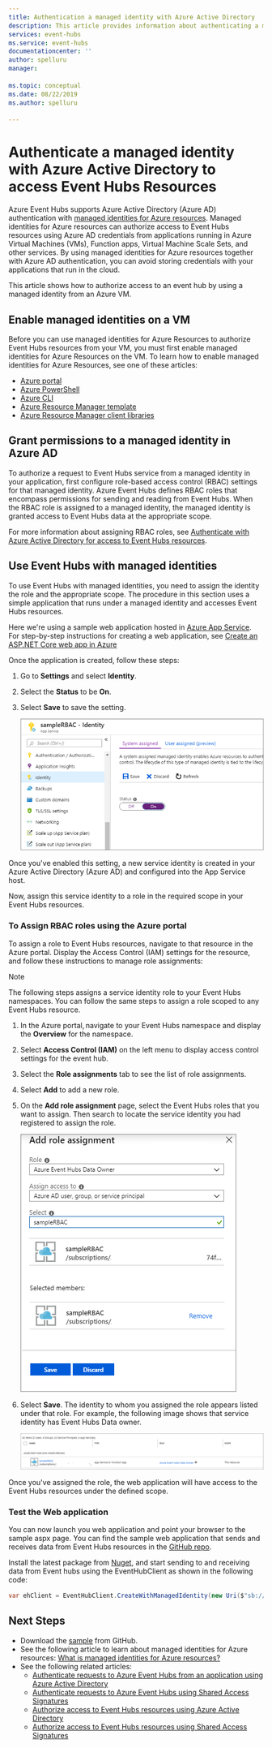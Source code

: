 ```yaml
---
title: Authentication a managed identity with Azure Active Directory
description: This article provides information about authenticating a managed identity with Azure Active Directory to access Azure Event Hubs resources
services: event-hubs
ms.service: event-hubs
documentationcenter: ''
author: spelluru
manager: 

ms.topic: conceptual
ms.date: 08/22/2019
ms.author: spelluru

---
```

# Authenticate a managed identity with Azure Active Directory to access Event Hubs Resources
Azure Event Hubs supports Azure Active Directory (Azure AD) authentication with [managed identities for Azure resources](../active-directory/managed-identities-azure-resources/overview.md). Managed identities for Azure resources can authorize access to Event Hubs resources using Azure AD credentials from applications running in Azure Virtual Machines (VMs), Function apps, Virtual Machine Scale Sets, and other services. By using managed identities for Azure resources together with Azure AD authentication, you can avoid storing credentials with your applications that run in the cloud.

This article shows how to authorize access to an event hub by using a managed identity from an Azure VM.

## Enable managed identities on a VM
Before you can use managed identities for Azure Resources to authorize Event Hubs resources from your VM, you must first enable managed identities for Azure Resources on the VM. To learn how to enable managed identities for Azure Resources, see one of these articles:

- [Azure portal](../active-directory/managed-service-identity/qs-configure-portal-windows-vm.md)
- [Azure PowerShell](../active-directory/managed-identities-azure-resources/qs-configure-powershell-windows-vm.md)
- [Azure CLI](../active-directory/managed-identities-azure-resources/qs-configure-cli-windows-vm.md)
- [Azure Resource Manager template](../active-directory/managed-identities-azure-resources/qs-configure-template-windows-vm.md)
- [Azure Resource Manager client libraries](../active-directory/managed-identities-azure-resources/qs-configure-sdk-windows-vm.md)

## Grant permissions to a managed identity in Azure AD
To authorize a request to Event Hubs service from a managed identity in your application, first configure role-based access control (RBAC) settings for that managed identity. Azure Event Hubs defines RBAC roles that encompass permissions for sending and reading from Event Hubs. When the RBAC role is assigned to a managed identity, the managed identity is granted access to Event Hubs data at the appropriate scope.

For more information about assigning RBAC roles, see [Authenticate with Azure Active Directory for access to Event Hubs resources](authorize-access-azure-active-directory.md).

## Use Event Hubs with managed identities
To use Event Hubs with managed identities, you need to assign the identity the role and the appropriate scope. The procedure in this section uses a simple application that runs under a managed identity and accesses Event Hubs resources.

Here we're using a sample web application hosted in [Azure App Service](https://azure.microsoft.com/services/app-service/). For step-by-step instructions for creating a web application, see [Create an ASP.NET Core web app in Azure](../app-service/app-service-web-get-started-dotnet.md)

Once the application is created, follow these steps: 

1. Go to **Settings** and select **Identity**. 
1. Select the **Status** to be **On**. 
1. Select **Save** to save the setting. 

    ![Managed identity for a web app](./media/authenticate-managed-identity/identity-web-app.png)

Once you've enabled this setting, a new service identity is created in your Azure Active Directory (Azure AD) and configured into the App Service host.

Now, assign this service identity to a role in the required scope in your Event Hubs resources.

### To Assign RBAC roles using the Azure portal
To assign a role to Event Hubs resources, navigate to that resource in the Azure portal. Display the Access Control (IAM) settings for the resource, and follow these instructions to manage role assignments:

> [!NOTE]
> The following steps assigns a service identity role to your Event Hubs namespaces. You can follow the same steps to assign a role scoped to any Event Hubs resource. 

1. In the Azure portal, navigate to your Event Hubs namespace and display the **Overview** for the namespace. 
1. Select **Access Control (IAM)** on the left menu to display access control settings for the event hub.
1.  Select the **Role assignments** tab to see the list of role assignments.
3.	Select **Add** to add a new role.
4.	On the **Add role assignment** page, select the Event Hubs roles that you want to assign. Then search to locate the service identity you had registered to assign the role.
    
    ![Add role assignment page](./media/authenticate-managed-identity/add-role-assignment-page.png)
5.	Select **Save**. The identity to whom you assigned the role appears listed under that role. For example, the following image shows that service identity has Event Hubs Data owner.
    
    ![Identity assigned to a role](./media/authenticate-managed-identity/role-assigned.png)

Once you've assigned the role, the web application will have access to the Event Hubs resources under the defined scope. 

### Test the Web application
You can now launch you web application and point your browser to the sample aspx page. You can find the sample web application that sends and receives data from Event Hubs resources in the [GitHub repo](https://github.com/Azure/azure-event-hubs/tree/master/samples/DotNet/Microsoft.Azure.EventHubs/Rbac/ManagedIdentityWebApp).

Install the latest package from [Nuget](https://www.nuget.org/packages/Microsoft.Azure.EventHubs/), and start sending to and receiving data from Event hubs using the EventHubClient as shown in the following code: 

```csharp
var ehClient = EventHubClient.CreateWithManagedIdentity(new Uri($"sb://{EventHubNamespace}/"), EventHubName);
```

## Next Steps
- Download the [sample](https://github.com/Azure/azure-event-hubs/tree/master/samples/DotNet/Microsoft.Azure.EventHubs/Rbac/ManagedIdentityWebApp) from GitHub.
- See the following article to learn about managed identities for Azure resources: [What is managed identities for Azure resources?](../active-directory/managed-identities-azure-resources/overview.md)
- See the following related articles:
    - [Authenticate requests to Azure Event Hubs from an application using Azure Active Directory](authenticate-application.md)
    - [Authenticate requests to Azure Event Hubs using Shared Access Signatures](authenticate-shared-access-signature.md)
    - [Authorize access to Event Hubs resources using Azure Active Directory](authorize-access-azure-active-directory.md)
    - [Authorize access to Event Hubs resources using Shared Access Signatures](authorize-access-shared-access-signature.md)